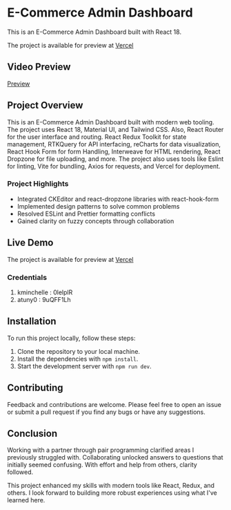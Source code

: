 # E-Commerce Admin Dashboard

This is an E-Commerce Admin Dashboard built with React 18.

The project is available for preview at [Vercel](https://react-dashboard-project-massoudsalem.vercel.app/)

## Video Preview

[Preview](https://github.com/massoudsalem/react-dashboard-project/assets/36207910/94d61972-5497-4a51-a4f5-0ba78d3e709d)




## Project Overview

This is an E-Commerce Admin Dashboard built with modern web tooling. The project uses React 18, Material UI, and Tailwind CSS. Also, React Router for the user interface and routing. React Redux Toolkit for state management, RTKQuery for API interfacing, reCharts for data visualization, React Hook Form for form Handling, Interweave for HTML rendering, React Dropzone for file uploading, and more. The project also uses tools like Eslint for linting, Vite for bundling, Axios for requests, and Vercel for deployment.

### Project Highlights

- Integrated CKEditor and react-dropzone libraries with react-hook-form
- Implemented design patterns to solve common problems
- Resolved ESLint and Prettier formatting conflicts
- Gained clarity on fuzzy concepts through collaboration

## Live Demo

The project is available for preview at [Vercel](https://react-dashboard-project-massoudsalem.vercel.app/)

### Credentials
1. kminchelle : 0lelplR
2. atuny0 : 9uQFF1Lh


## Installation

To run this project locally, follow these steps:

1. Clone the repository to your local machine.
2. Install the dependencies with `npm install`.
3. Start the development server with `npm run dev`.

## Contributing

Feedback and contributions are welcome. Please feel free to open an issue or submit a pull request if you find any bugs or have any suggestions.

## Conclusion

Working with a partner through pair programming clarified areas I previously struggled with. Collaborating unlocked answers to questions that initially seemed confusing. With effort and help from others, clarity followed.

This project enhanced my skills with modern tools like React, Redux, and others. I look forward to building more robust experiences using what I've learned here.